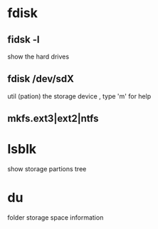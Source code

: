 # fdisk
## fidsk -l
show the hard drives

## fdisk /dev/sdX
util (pation) the storage device , type 'm' for help

## mkfs.ext3|ext2|ntfs

# lsblk
show storage partions tree

# du
folder storage space information
